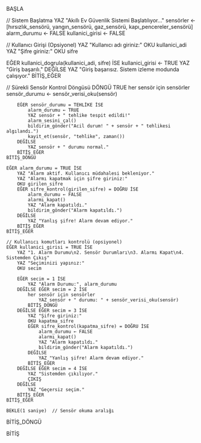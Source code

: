 BAŞLA

// Sistem Başlatma
YAZ "Akıllı Ev Güvenlik Sistemi Başlatılıyor..."
sensörler ← [hırsızlık_sensörü, yangın_sensörü, gaz_sensörü, kapı_pencereler_sensörü]
alarm_durumu ← FALSE
kullanici_girisi ← FALSE

// Kullanıcı Girişi (Opsiyonel)
YAZ "Kullanıcı adı giriniz:"
OKU kullanici_adi
YAZ "Şifre giriniz:"
OKU sifre

EĞER kullanici_dogrula(kullanici_adi, sifre) İSE
    kullanici_girisi ← TRUE
    YAZ "Giriş başarılı."
DEĞİLSE
    YAZ "Giriş başarısız. Sistem izleme modunda çalışıyor."
BİTİŞ_EĞER

// Sürekli Sensör Kontrol Döngüsü
DÖNGÜ TRUE
    her sensör için sensörler
        sensör_durumu ← sensör_verisi_oku(sensör)

        EĞER sensör_durumu = TEHLİKE İSE
            alarm_durumu ← TRUE
            YAZ sensör + " tehlike tespit edildi!"
            alarm_sesini_çal()
            bildirim_gönder("Acil durum! " + sensör + " tehlikesi algılandı.")
            kayit_et(sensör, "tehlike", zaman())
        DEĞİLSE
            YAZ sensör + " durumu normal."
        BİTİŞ_EĞER
    BİTİŞ_DÖNGÜ

    EĞER alarm_durumu = TRUE İSE
        YAZ "Alarm aktif. Kullanıcı müdahalesi bekleniyor."
        YAZ "Alarmı kapatmak için şifre giriniz:"
        OKU girilen_sifre
        EĞER sifre_kontrol(girilen_sifre) = DOĞRU İSE
            alarm_durumu ← FALSE
            alarmı_kapat()
            YAZ "Alarm kapatıldı."
            bildirim_gönder("Alarm kapatıldı.")
        DEĞİLSE
            YAZ "Yanlış şifre! Alarm devam ediyor."
        BİTİŞ_EĞER
    BİTİŞ_EĞER

    // Kullanıcı komutları kontrolü (opsiyonel)
    EĞER kullanici_girisi = TRUE İSE
        YAZ "1. Alarm Durumu\n2. Sensör Durumları\n3. Alarmı Kapat\n4. Sistemden Çıkış"
        YAZ "Seçiminizi yapınız:"
        OKU secim

        EĞER secim = 1 İSE
            YAZ "Alarm Durumu:", alarm_durumu
        DEĞİLSE EĞER secim = 2 İSE
            her sensör için sensörler
                YAZ sensör + " durumu: " + sensör_verisi_oku(sensör)
            BİTİŞ_DÖNGÜ
        DEĞİLSE EĞER secim = 3 İSE
            YAZ "Şifre giriniz:"
            OKU kapatma_sifre
            EĞER sifre_kontrol(kapatma_sifre) = DOĞRU İSE
                alarm_durumu ← FALSE
                alarmı_kapat()
                YAZ "Alarm kapatıldı."
                bildirim_gönder("Alarm kapatıldı.")
            DEĞİLSE
                YAZ "Yanlış şifre! Alarm devam ediyor."
            BİTİŞ_EĞER
        DEĞİLSE EĞER secim = 4 İSE
            YAZ "Sistemden çıkılıyor."
            ÇIKIŞ
        DEĞİLSE
            YAZ "Geçersiz seçim."
        BİTİŞ_EĞER
    BİTİŞ_EĞER

    BEKLE(1 saniye)  // Sensör okuma aralığı
BİTİŞ_DÖNGÜ

BİTİŞ
